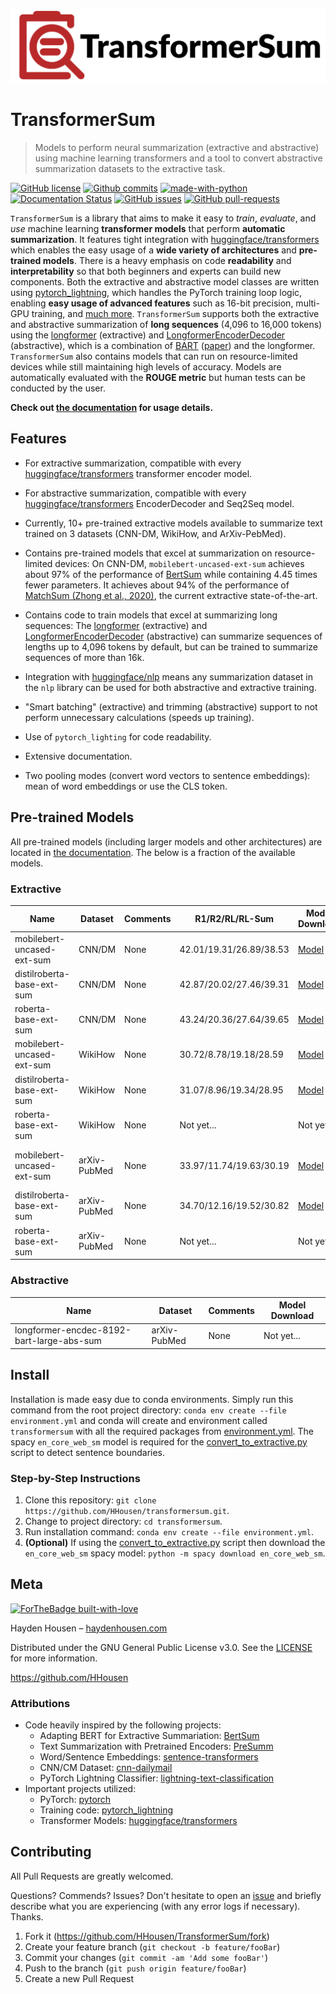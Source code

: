 ![TransformerSum Logo](doc/_static/logo.png)

# TransformerSum
> Models to perform neural summarization (extractive and abstractive) using machine learning transformers and a tool to convert abstractive summarization datasets to the extractive task.

[![GitHub license](https://img.shields.io/github/license/HHousen/TransformerSum.svg)](https://github.com/HHousen/TransformerSum/blob/master/LICENSE) [![Github commits](https://img.shields.io/github/last-commit/HHousen/TransformerSum.svg)](https://github.com/HHousen/TransformerSum/commits/master) [![made-with-python](https://img.shields.io/badge/Made%20with-Python-1f425f.svg)](https://www.python.org/) [![Documentation Status](https://readthedocs.org/projects/TransformerSum/badge/?version=latest)](http://TransformerSum.readthedocs.io/?badge=latest) [![GitHub issues](https://img.shields.io/github/issues/HHousen/TransformerSum.svg)](https://GitHub.com/HHousen/TransformerSum/issues/) [![GitHub pull-requests](https://img.shields.io/github/issues-pr/HHousen/TransformerSum.svg)](https://GitHub.com/HHousen/TransformerSum/pull/)

`TransformerSum` is a library that aims to make it easy to *train*, *evaluate*, and *use* machine learning **transformer models** that perform **automatic summarization**. It features tight integration with [huggingface/transformers](https://github.com/huggingface/transformers) which enables the easy usage of a **wide variety of architectures** and **pre-trained models**. There is a heavy emphasis on code **readability** and **interpretability** so that both beginners and experts can build new components. Both the extractive and abstractive model classes are written using [pytorch_lightning](https://github.com/PyTorchLightning/pytorch-lightning), which handles the PyTorch training loop logic, enabling **easy usage of advanced features** such as 16-bit precision, multi-GPU training, and [much more](https://pytorch-lightning.readthedocs.io/). `TransformerSum` supports both the extractive and abstractive summarization of **long sequences** (4,096 to 16,000 tokens) using the [longformer](https://huggingface.co/transformers/model_doc/longformer.html) (extractive) and [LongformerEncoderDecoder](https://github.com/allenai/longformer/tree/encoderdecoder) (abstractive), which is a combination of [BART](https://huggingface.co/transformers/model_doc/bart.html) ([paper](https://arxiv.org/abs/1910.13461)) and the longformer. `TransformerSum` also contains models that can run on resource-limited devices while still maintaining high levels of accuracy. Models are automatically evaluated with the **ROUGE metric** but human tests can be conducted by the user.

**Check out [the documentation](https://transformersum.readthedocs.io/en/latest) for usage details.**

## Features

* For extractive summarization, compatible with every [huggingface/transformers](https://github.com/huggingface/transformers) transformer encoder model.
* For abstractive summarization, compatible with every [huggingface/transformers](https://github.com/huggingface/transformers) EncoderDecoder and Seq2Seq model.
* Currently, 10+ pre-trained extractive models available to summarize text trained on 3 datasets (CNN-DM, WikiHow, and ArXiv-PebMed).

* Contains pre-trained models that excel at summarization on resource-limited devices: On CNN-DM, ``mobilebert-uncased-ext-sum`` achieves about 97% of the performance of [BertSum](https://arxiv.org/abs/1903.10318) while containing 4.45 times fewer parameters. It achieves about 94% of the performance of [MatchSum (Zhong et al., 2020)](https://arxiv.org/abs/2004.08795), the current extractive state-of-the-art.
* Contains code to train models that excel at summarizing long sequences: The [longformer](https://huggingface.co/transformers/model_doc/longformer.html) (extractive) and [LongformerEncoderDecoder](https://github.com/allenai/longformer/tree/encoderdecoder) (abstractive) can summarize sequences of lengths up to 4,096 tokens by default, but can be trained to summarize sequences of more than 16k.

* Integration with [huggingface/nlp](https://github.com/huggingface/nlp) means any summarization dataset in the `nlp` library can be used for both abstractive and extractive training.
* "Smart batching" (extractive) and trimming (abstractive) support to not perform unnecessary calculations (speeds up training).
* Use of `pytorch_lighting` for code readability.
* Extensive documentation.
* Two pooling modes (convert word vectors to sentence embeddings): mean of word embeddings or use the CLS token.

## Pre-trained Models

All pre-trained models (including larger models and other architectures) are located in [the documentation](https://transformersum.readthedocs.io/en/latest). The below is a fraction of the available models.

### Extractive

| Name | Dataset | Comments | R1/R2/RL/RL-Sum | Model Download | Data Download |
|-|-|-|-|-|-|
| mobilebert-uncased-ext-sum | CNN/DM | None | 42.01/19.31/26.89/38.53 | [Model](https://drive.google.com/uc?id=1-4MTKOXp1hkPJ_pK6yOCDULC0JVly3SE) | [CNN/DM Bert Uncased](https://drive.google.com/uc?id=100ZE4fVU73EU3K_EGktrYDoMSLJ6EUQW) |
| distilroberta-base-ext-sum | CNN/DM | None | 42.87/20.02/27.46/39.31 | [Model](https://drive.google.com/uc?id=1-2TZe28K8inHoJr2-WuVivj2qwBn7tFs) | [CNN/DM Roberta](https://drive.google.com/uc?id=1-L7UOYe69dD--OPGCa4sS0QQEnZNb_Vb) |
| roberta-base-ext-sum | CNN/DM | None | 43.24/20.36/27.64/39.65 | [Model](https://drive.google.com/uc?id=18ZlImBv1P7VmDPUpiQHF9frk-q3AFfD0) | [CNN/DM Roberta](https://drive.google.com/uc?id=1-L7UOYe69dD--OPGCa4sS0QQEnZNb_Vb) |
| mobilebert-uncased-ext-sum | WikiHow | None | 30.72/8.78/19.18/28.59 | [Model](https://drive.google.com/uc?id=1-H7kuojMW50gVnC5flEjQkbHRp-WQtaF) | [WikiHow Bert Uncased](https://drive.google.com/uc?id=1-IO2AgjDsJcbrmsM3R4UIRM2bMHR-Dae) |
| distilroberta-base-ext-sum | WikiHow | None | 31.07/8.96/19.34/28.95 | [Model](https://drive.google.com/uc?id=1-3NV3TdRcTta9JTi9Kh0sWtoNLEdWrY1) | [WikiHow Roberta](https://drive.google.com/uc?id=1-aQMjCEQlKhEcimMW_WJwQusNScIT2Uf) |
| roberta-base-ext-sum | WikiHow | None | Not yet... | Not yet... | [WikiHow Roberta](https://drive.google.com/uc?id=1-aQMjCEQlKhEcimMW_WJwQusNScIT2Uf) |
| mobilebert-uncased-ext-sum | arXiv-PubMed | None | 33.97/11.74/19.63/30.19 | [Model](https://drive.google.com/uc?id=1-GFsjgSS4r5-n_F-eg5GXQ6o7zFQEBkx) | [arXiv-PubMed Bert Uncased](https://drive.google.com/uc?id=1-GbxiYkXkK7qcde37JtKtH5U7iIpdrnI) |
| distilroberta-base-ext-sum | arXiv-PubMed | None | 34.70/12.16/19.52/30.82 | [Model](https://drive.google.com/uc?id=1-8xVR72-jWtIxvl6DYvcND2yVc0gxjGR) | [arXiv-PubMed Roberta](https://drive.google.com/uc?id=11pVkVO1ivC3okWq-l_xW1qQmagDE5Htt) |
| roberta-base-ext-sum | arXiv-PubMed | None | Not yet... | Not yet... | [arXiv-PubMed Roberta](https://drive.google.com/uc?id=11pVkVO1ivC3okWq-l_xW1qQmagDE5Htt) |

### Abstractive

| Name | Dataset | Comments | Model Download |
|-|-|-|-|
| longformer-encdec-8192-bart-large-abs-sum | arXiv-PubMed | None | Not yet... |

## Install

Installation is made easy due to conda environments. Simply run this command from the root project directory: `conda env create --file environment.yml` and conda will create and environment called `transformersum` with all the required packages from [environment.yml](environment.yml). The spacy `en_core_web_sm` model is required for the [convert_to_extractive.py](convert_to_extractive.py) script to detect sentence boundaries.

### Step-by-Step Instructions

1. Clone this repository: `git clone https://github.com/HHousen/transformersum.git`.
2. Change to project directory: `cd transformersum`.
3. Run installation command: `conda env create --file environment.yml`.
4. **(Optional)** If using the [convert_to_extractive.py](convert_to_extractive.py) script then download the `en_core_web_sm` spacy model: `python -m spacy download en_core_web_sm`.

## Meta

[![ForTheBadge built-with-love](https://ForTheBadge.com/images/badges/built-with-love.svg)](https://GitHub.com/HHousen/)

Hayden Housen – [haydenhousen.com](https://haydenhousen.com)

Distributed under the GNU General Public License v3.0. See the [LICENSE](LICENSE) for more information.

<https://github.com/HHousen>

### Attributions

* Code heavily inspired by the following projects:
  * Adapting BERT for Extractive Summariation: [BertSum](https://github.com/nlpyang/BertSum)
  * Text Summarization with Pretrained Encoders: [PreSumm](https://github.com/nlpyang/PreSumm)
  * Word/Sentence Embeddings: [sentence-transformers](https://github.com/UKPLab/sentence-transformers)
  * CNN/CM Dataset: [cnn-dailymail](https://github.com/artmatsak/cnn-dailymail)
  * PyTorch Lightning Classifier: [lightning-text-classification](https://github.com/ricardorei/lightning-text-classification)
* Important projects utilized:
  * PyTorch: [pytorch](https://github.com/pytorch/pytorch/)
  * Training code: [pytorch_lightning](https://github.com/PyTorchLightning/pytorch-lightning/)
  * Transformer Models: [huggingface/transformers](https://github.com/huggingface/transformers)

## Contributing

All Pull Requests are greatly welcomed.

Questions? Commends? Issues? Don't hesitate to open an [issue](https://github.com/HHousen/TransformerSum/issues/new) and briefly describe what you are experiencing (with any error logs if necessary). Thanks.

1. Fork it (<https://github.com/HHousen/TransformerSum/fork>)
2. Create your feature branch (`git checkout -b feature/fooBar`)
3. Commit your changes (`git commit -am 'Add some fooBar'`)
4. Push to the branch (`git push origin feature/fooBar`)
5. Create a new Pull Request
